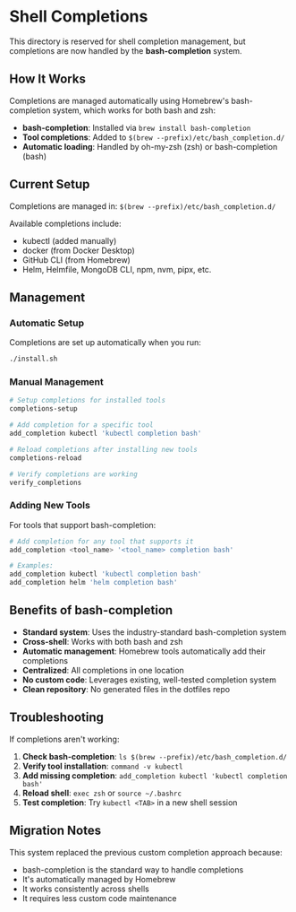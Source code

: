 # Shell Completions

This directory is reserved for shell completion management, but completions are now handled by the **bash-completion** system.

## How It Works

Completions are managed automatically using Homebrew's bash-completion system, which works for both bash and zsh:

- **bash-completion**: Installed via `brew install bash-completion`
- **Tool completions**: Added to `$(brew --prefix)/etc/bash_completion.d/`
- **Automatic loading**: Handled by oh-my-zsh (zsh) or bash-completion (bash)

## Current Setup

Completions are managed in: `$(brew --prefix)/etc/bash_completion.d/`

Available completions include:
- kubectl (added manually)
- docker (from Docker Desktop)
- GitHub CLI (from Homebrew)
- Helm, Helmfile, MongoDB CLI, npm, nvm, pipx, etc.

## Management

### Automatic Setup
Completions are set up automatically when you run:
```bash
./install.sh
```

### Manual Management
```bash
# Setup completions for installed tools
completions-setup

# Add completion for a specific tool
add_completion kubectl 'kubectl completion bash'

# Reload completions after installing new tools
completions-reload

# Verify completions are working
verify_completions
```

### Adding New Tools
For tools that support bash-completion:

```bash
# Add completion for any tool that supports it
add_completion <tool_name> '<tool_name> completion bash'

# Examples:
add_completion kubectl 'kubectl completion bash'
add_completion helm 'helm completion bash'
```

## Benefits of bash-completion

- **Standard system**: Uses the industry-standard bash-completion system
- **Cross-shell**: Works with both bash and zsh
- **Automatic management**: Homebrew tools automatically add their completions
- **Centralized**: All completions in one location
- **No custom code**: Leverages existing, well-tested completion system
- **Clean repository**: No generated files in the dotfiles repo

## Troubleshooting

If completions aren't working:

1. **Check bash-completion**: `ls $(brew --prefix)/etc/bash_completion.d/`
2. **Verify tool installation**: `command -v kubectl`
3. **Add missing completion**: `add_completion kubectl 'kubectl completion bash'`
4. **Reload shell**: `exec zsh` or `source ~/.bashrc`
5. **Test completion**: Try `kubectl <TAB>` in a new shell session

## Migration Notes

This system replaced the previous custom completion approach because:
- bash-completion is the standard way to handle completions
- It's automatically managed by Homebrew
- It works consistently across shells
- It requires less custom code maintenance
